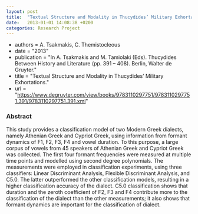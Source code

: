 ```yaml
---
layout: post
title:  "Textual Structure and Modality in Thucydides’ Military Exhortations"
date:   2013-01-01 14:08:38 +0200
categories: Research Project
---
```

- authors = A. Tsakmakis, C. Themistocleous
- date = "2013"
- publication = "In A. Tsakmakis and M. Tamiolaki (Eds). Thucydides Between History and Literature (pp. 391 – 408). Berlin, Walter de Gruyter."
- title = "Textual Structure and Modality in Thucydides’ Military Exhortations."
- url = "https://www.degruyter.com/view/books/9783110297751/9783110297751.391/9783110297751.391.xml"

### Abstract
This study provides a classification model of two Modern Greek dialects, namely Athenian Greek and Cypriot Greek, using information from formant dynamics of F1, F2, F3, F4 and vowel duration. To this purpose, a large corpus of vowels from 45 speakers of Athenian Greek and Cypriot Greek was collected. The first four formant frequencies were measured at multiple time points and modelled using second degree polynomials. The measurements were employed in classification experiments, using three classifiers: Linear Discriminant Analysis, Flexible Discriminant Analysis, and C5.0. The latter outperformed the other classification models, resulting in a higher classification accuracy of the dialect. C5.0 classification shows that duration and the zeroth coefficient of F2, F3 and F4 contribute more to the classification of the dialect than the other measurements; it also shows that formant dynamics are important for the classification of dialect.
